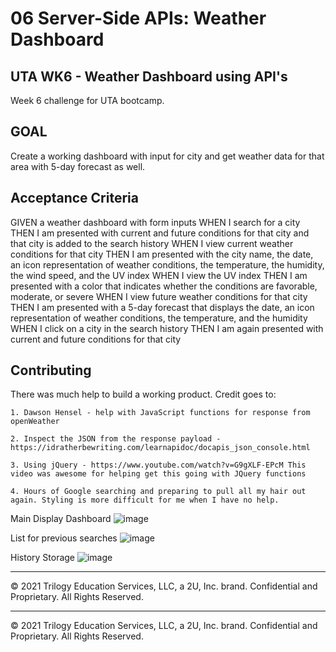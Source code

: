 # 06 Server-Side APIs: Weather Dashboard

## UTA WK6 - Weather Dashboard using API's
Week 6 challenge for UTA bootcamp.

## GOAL
Create a working dashboard with input for city and get weather data for that area with 5-day forecast as well.

## Acceptance Criteria
GIVEN a weather dashboard with form inputs
WHEN I search for a city
THEN I am presented with current and future conditions for that city and that city is added to the search history
WHEN I view current weather conditions for that city
THEN I am presented with the city name, the date, an icon representation of weather conditions, the temperature, the humidity, the wind speed, and the UV index
WHEN I view the UV index
THEN I am presented with a color that indicates whether the conditions are favorable, moderate, or severe
WHEN I view future weather conditions for that city
THEN I am presented with a 5-day forecast that displays the date, an icon representation of weather conditions, the temperature, and the humidity
WHEN I click on a city in the search history
THEN I am again presented with current and future conditions for that city

## Contributing
There was much help to build a working product. Credit goes to:

    1. Dawson Hensel - help with JavaScript functions for response from openWeather
   
    2. Inspect the JSON from the response payload - https://idratherbewriting.com/learnapidoc/docapis_json_console.html
   
    3. Using jQuery - https://www.youtube.com/watch?v=G9gXLF-EPcM This video was awesome for helping get this going with JQuery functions
    
    4. Hours of Google searching and preparing to pull all my hair out again. Styling is more difficult for me when I have no help.

Main Display Dashboard
![image](https://user-images.githubusercontent.com/76980137/112086862-fb0a3600-8b5a-11eb-8df6-e8dbaf5b599c.png)


List for previous searches
![image](https://user-images.githubusercontent.com/76980137/112086911-0eb59c80-8b5b-11eb-8740-5486b7f11d52.png)


History Storage
![image](https://user-images.githubusercontent.com/76980137/112087235-93a0b600-8b5b-11eb-9b8d-ba230d25644f.png)




- - -
© 2021 Trilogy Education Services, LLC, a 2U, Inc. brand. Confidential and Proprietary. All Rights Reserved.




- - -
© 2021 Trilogy Education Services, LLC, a 2U, Inc. brand. Confidential and Proprietary. All Rights Reserved.
